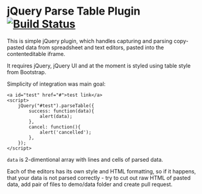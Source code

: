 # jQuery Parse Table Plugin [![Build Status](https://secure.travis-ci.org/andrey012/jquery-parsetable.svg?branch=master)](https://travis-ci.org/andrey012/jquery-parsetable)

This is simple jQuery plugin, which handles capturing and parsing copy-pasted data from spreadsheet and text editors, pasted into the contenteditable iframe.

It requires jQuery, jQuery UI and at the moment is styled using table style from Bootstrap.

Simplicity of integration was main goal:

```
<a id="test" href="#">test link</a>
<script>
    jQuery("#test").parseTable({
        success: function(data){
            alert(data);
        },
        cancel: function(){
            alert('cancelled');
        },
    });
</script>
```

```data``` is 2-dimentional array with lines and cells of parsed data.


Each of the editors has its own style and HTML formatting, so if it happens, that your data is not parsed  correctly - try to cut out raw HTML of pasted data, add pair of files to demo/data folder and create pull request.
